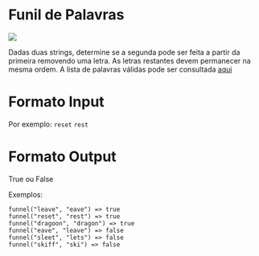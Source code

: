 # Funil de Palavras
![](https://img.shields.io/badge/-EASY-easy.svg?style=for-the-badge)

Dadas duas strings, determine se a segunda pode ser feita a partir da primeira removendo uma letra. As letras restantes devem permanecer na mesma ordem. A lista de palavras válidas pode ser consultada [aqui](https://raw.githubusercontent.com/dolph/dictionary/master/enable1.txt)

# Formato Input
Por exemplo:
`reset`
`rest`

# Formato Output
True ou False

Exemplos:

```
funnel("leave", "eave") => true
funnel("reset", "rest") => true
funnel("dragoon", "dragon") => true
funnel("eave", "leave") => false
funnel("sleet", "lets") => false
funnel("skiff", "ski") => false
```

